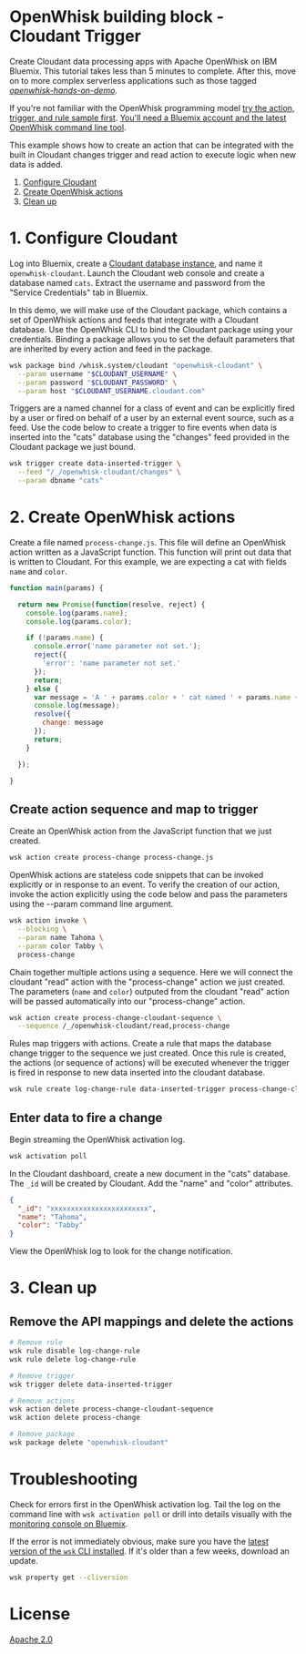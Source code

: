 # OpenWhisk building block - Cloudant Trigger
Create Cloudant data processing apps with Apache OpenWhisk on IBM Bluemix. This tutorial takes less than 5 minutes to complete. After this, move on to more complex serverless applications such as those tagged [_openwhisk-hands-on-demo_](https://github.com/search?q=topic%3Aopenwhisk-hands-on-demo+org%3AIBM&type=Repositories).

If you're not familiar with the OpenWhisk programming model [try the action, trigger, and rule sample first](https://github.com/IBM/openwhisk-action-trigger-rule). [You'll need a Bluemix account and the latest OpenWhisk command line tool](https://github.com/IBM/openwhisk-action-trigger-rule/blob/master/docs/OPENWHISK.md).

This example shows how to create an action that can be integrated with the built in Cloudant changes trigger and read action to execute logic when new data is added.

1. [Configure Cloudant](#1-configure-cloudant)
2. [Create OpenWhisk actions](#2-create-openwhisk-actions)
3. [Clean up](#3-clean-up)

# 1. Configure Cloudant
Log into Bluemix, create a [Cloudant database instance](https://console.ng.bluemix.net/catalog/services/cloudant-nosql-db/), and name it `openwhisk-cloudant`. Launch the Cloudant web console and create a database named `cats`. Extract the username and password from the "Service Credentials" tab in Bluemix.

In this demo, we will make use of the Cloudant package, which contains a set of OpenWhisk actions and feeds that integrate with a Cloudant database. Use the OpenWhisk CLI to bind the Cloudant package using your credentials. Binding a package allows you to set the default parameters that are inherited by every action and feed in the package. 

```bash
wsk package bind /whisk.system/cloudant "openwhisk-cloudant" \
  --param username "$CLOUDANT_USERNAME" \
  --param password "$CLOUDANT_PASSWORD" \
  --param host "$CLOUDANT_USERNAME.cloudant.com"
```

Triggers are a named channel for a class of event and can be explicitly fired by a user or fired on behalf of a user by an external event source, such as a feed. Use the code below to create a trigger to fire events when data is inserted into the "cats" database using the "changes" feed provided in the Cloudant package we just bound.
```bash
wsk trigger create data-inserted-trigger \
  --feed "/_/openwhisk-cloudant/changes" \
  --param dbname "cats"
```

# 2. Create OpenWhisk actions
Create a file named `process-change.js`. This file will define an OpenWhisk action written as a JavaScript function. This function will print out data that is written to Cloudant. For this example, we are expecting a cat with fields `name` and `color`.

```javascript
function main(params) {

  return new Promise(function(resolve, reject) {
    console.log(params.name);
    console.log(params.color);

    if (!params.name) {
      console.error('name parameter not set.');
      reject({
        'error': 'name parameter not set.'
      });
      return;
    } else {
      var message = 'A ' + params.color + ' cat named ' + params.name + ' was added.';
      console.log(message);
      resolve({
        change: message
      });
      return;
    }

  });

}
```

## Create action sequence and map to trigger
Create an OpenWhisk action from the JavaScript function that we just created.
```bash
wsk action create process-change process-change.js
```
OpenWhisk actions are stateless code snippets that can be invoked explicitly or in response to an event. To verify the creation of our action, invoke the action explicitly using the code below and pass the parameters using the --param command line argument.
```bash
wsk action invoke \
  --blocking \
  --param name Tahoma \
  --param color Tabby \
  process-change
```
Chain together multiple actions using a sequence. Here we will connect the cloudant "read" action with the "process-change" action we just created. The parameters (`name` and `color`) outputed from the cloudant "read" action will be passed automatically into our "process-change" action. 
``` bash
wsk action create process-change-cloudant-sequence \
  --sequence /_/openwhisk-cloudant/read,process-change
```

Rules map triggers with actions. Create a rule that maps the database change trigger to the sequence we just created. Once this rule is created, the actions (or sequence of actions) will be executed whenever the trigger is fired in response to new data inserted into the cloudant database. 
```bash
wsk rule create log-change-rule data-inserted-trigger process-change-cloudant-sequence
```

## Enter data to fire a change
Begin streaming the OpenWhisk activation log.
```bash
wsk activation poll
```

In the Cloudant dashboard, create a new document in the "cats" database. The `_id` will be created by Cloudant. Add the "name" and "color" attributes.
```json
{
  "_id": "xxxxxxxxxxxxxxxxxxxxxxxx",
  "name": "Tahoma",
  "color": "Tabby"
}
```

View the OpenWhisk log to look for the change notification.

# 3. Clean up
## Remove the API mappings and delete the actions

```bash
# Remove rule
wsk rule disable log-change-rule
wsk rule delete log-change-rule

# Remove trigger
wsk trigger delete data-inserted-trigger

# Remove actions
wsk action delete process-change-cloudant-sequence
wsk action delete process-change

# Remove package
wsk package delete "openwhisk-cloudant"
```

# Troubleshooting
Check for errors first in the OpenWhisk activation log. Tail the log on the command line with `wsk activation poll` or drill into details visually with the [monitoring console on Bluemix](https://console.ng.bluemix.net/openwhisk/dashboard).

If the error is not immediately obvious, make sure you have the [latest version of the `wsk` CLI installed](https://console.ng.bluemix.net/openwhisk/learn/cli). If it's older than a few weeks, download an update.
```bash
wsk property get --cliversion
```

# License
[Apache 2.0](LICENSE.txt)
